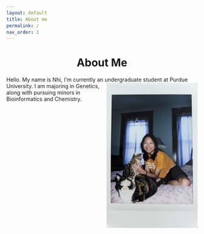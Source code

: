 ```yaml
---
layout: default
title: About me
permalink: /
nav_order: 1
---
```

<h1><center>About Me</center></h1>  

<p>Hello. My name is Nhi, I'm currently an undergraduate student at <img src="/assets/img/about_me_img/PXL_20220721_000907092.jpg" alt="nhivo" width="240" height="382" style="float:right">Purdue University. 
I am majoring in Genetics, along with pursuing minors in Bioinformatics and Chemistry. </p>
